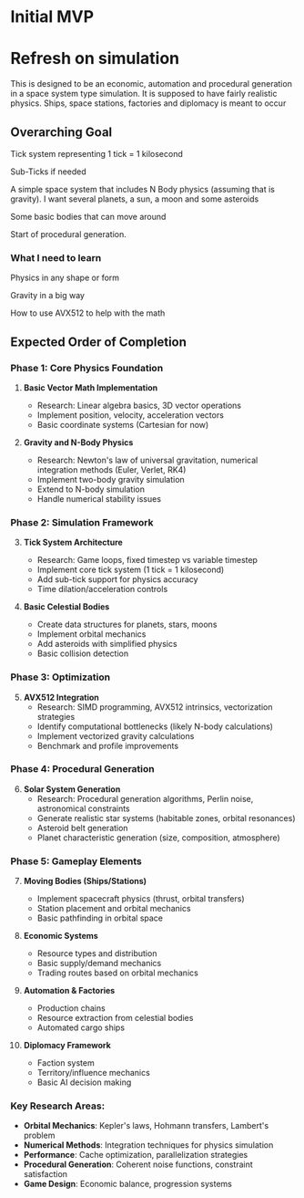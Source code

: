 # Initial MVP

# Refresh on simulation

This is designed to be an economic, automation and procedural generation
in a space system type simulation. It is supposed to have fairly realistic
physics. Ships, space stations, factories and diplomacy is meant to occur

## Overarching Goal

Tick system representing 1 tick = 1 kilosecond

Sub-Ticks if needed

A simple space system that includes N Body physics (assuming that is
gravity). I want several planets,  a sun, a moon and some asteroids

Some basic bodies that can move around

Start of procedural generation.

### What I need to learn

Physics in any shape or form

Gravity in a big way

How to use AVX512 to help with the math

## Expected Order of Completion

### Phase 1: Core Physics Foundation
1. **Basic Vector Math Implementation**
   - Research: Linear algebra basics, 3D vector operations
   - Implement position, velocity, acceleration vectors
   - Basic coordinate systems (Cartesian for now)

2. **Gravity and N-Body Physics**
   - Research: Newton's law of universal gravitation, numerical
     integration methods (Euler, Verlet, RK4)
   - Implement two-body gravity simulation
   - Extend to N-body simulation
   - Handle numerical stability issues

### Phase 2: Simulation Framework
3. **Tick System Architecture**
   - Research: Game loops, fixed timestep vs variable timestep
   - Implement core tick system (1 tick = 1 kilosecond)
   - Add sub-tick support for physics accuracy
   - Time dilation/acceleration controls

4. **Basic Celestial Bodies**
   - Create data structures for planets, stars, moons
   - Implement orbital mechanics
   - Add asteroids with simplified physics
   - Basic collision detection

### Phase 3: Optimization
5. **AVX512 Integration**
   - Research: SIMD programming, AVX512 intrinsics, vectorization strategies
   - Identify computational bottlenecks (likely N-body calculations)
   - Implement vectorized gravity calculations
   - Benchmark and profile improvements

### Phase 4: Procedural Generation
6. **Solar System Generation**
   - Research: Procedural generation algorithms, Perlin noise,
     astronomical constraints
   - Generate realistic star systems (habitable zones, orbital resonances)
   - Asteroid belt generation
   - Planet characteristic generation (size, composition, atmosphere)

### Phase 5: Gameplay Elements
7. **Moving Bodies (Ships/Stations)**
   - Implement spacecraft physics (thrust, orbital transfers)
   - Station placement and orbital mechanics
   - Basic pathfinding in orbital space

8. **Economic Systems**
   - Resource types and distribution
   - Basic supply/demand mechanics
   - Trading routes based on orbital mechanics

9. **Automation & Factories**
   - Production chains
   - Resource extraction from celestial bodies
   - Automated cargo ships

10. **Diplomacy Framework**
    - Faction system
    - Territory/influence mechanics
    - Basic AI decision making

### Key Research Areas:
- **Orbital Mechanics**: Kepler's laws, Hohmann transfers, Lambert's problem
- **Numerical Methods**: Integration techniques for physics simulation
- **Performance**: Cache optimization, parallelization strategies
- **Procedural Generation**: Coherent noise functions, constraint satisfaction
- **Game Design**: Economic balance, progression systems
